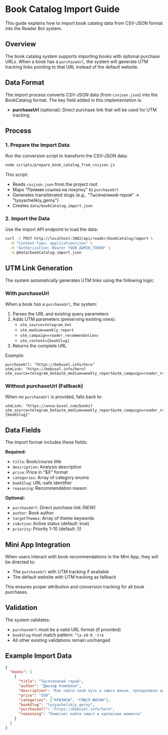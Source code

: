 # Book Catalog Import Guide

This guide explains how to import book catalog data from CSV-JSON format into the Reader Bot system.

## Overview

The book catalog system supports importing books with optional purchase URLs. When a book has a `purchaseUrl`, the system will generate UTM tracking links pointing to that URL instead of the default website.

## Data Format

The import process converts CSV-JSON data (from `csvjson.json`) into the BookCatalog format. The key field added in this implementation is:

- **purchaseUrl** (optional): Direct purchase link that will be used for UTM tracking

## Process

### 1. Prepare the Import Data

Run the conversion script to transform the CSV-JSON data:

```bash
node scripts/prepare_book_catalog_from_csvjson.js
```

This script:
- Reads `csvjson.json` from the project root
- Maps "Прямая ссылка на покупку" to `purchaseUrl`
- Generates transliterated slugs (e.g., "Тысячеликий герой" → "tysyachelikiy_geroy")
- Creates `data/bookCatalog.import.json`

### 2. Import the Data

Use the import API endpoint to load the data:

```bash
curl -X POST http://localhost:3002/api/reader/bookCatalog/import \
  -H "Content-Type: application/json" \
  -H "Authorization: Bearer YOUR_ADMIN_TOKEN" \
  -d @data/bookCatalog.import.json
```

## UTM Link Generation

The system automatically generates UTM links using the following logic:

### With purchaseUrl
When a book has a `purchaseUrl`, the system:
1. Parses the URL and existing query parameters
2. Adds UTM parameters (preserving existing ones):
   - `utm_source=telegram_bot`
   - `utm_medium=weekly_report`
   - `utm_campaign=reader_recommendations`
   - `utm_content={bookSlug}`
3. Returns the complete URL

Example:
```
purchaseUrl: "https://bebusel.info/hero"
utmLink: "https://bebusel.info/hero?utm_source=telegram_bot&utm_medium=weekly_report&utm_campaign=reader_recommendations&utm_content=tysyachelikiy_geroy"
```

### Without purchaseUrl (Fallback)
When no `purchaseUrl` is provided, falls back to:
```
utmLink: "https://anna-busel.com/books?utm_source=telegram_bot&utm_medium=weekly_report&utm_campaign=reader_recommendations&utm_content={bookSlug}"
```

## Data Fields

The import format includes these fields:

**Required:**
- `title`: Book/course title
- `description`: Analysis description
- `price`: Price in "$X" format
- `categories`: Array of category enums
- `bookSlug`: URL-safe identifier
- `reasoning`: Recommendation reason

**Optional:**
- `purchaseUrl`: Direct purchase link *(NEW)*
- `author`: Book author
- `targetThemes`: Array of theme keywords
- `isActive`: Active status (default: true)
- `priority`: Priority 1-10 (default: 5)

## Mini App Integration

When users interact with book recommendations in the Mini App, they will be directed to:
- The `purchaseUrl` with UTM tracking if available
- The default website with UTM tracking as fallback

This ensures proper attribution and conversion tracking for all book purchases.

## Validation

The system validates:
- `purchaseUrl` must be a valid URL format (if provided)
- `bookSlug` must match pattern: `^[a-z0-9_-]+$`
- All other existing validations remain unchanged

## Example Import Data

```json
{
  "books": [
    {
      "title": "Тысячеликий герой",
      "author": "Джозеф Кэмпбелл",
      "description": "Как найти свой путь и смысл жизни, преодолевая кризисы",
      "price": "$50",
      "categories": ["КРИЗИСЫ", "СМЫСЛ ЖИЗНИ"],
      "bookSlug": "tysyachelikiy_geroy",
      "purchaseUrl": "https://bebusel.info/hero",
      "reasoning": "Помогает найти смысл в кризисные моменты"
    }
  ]
}
```